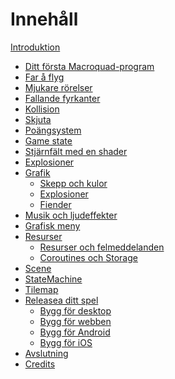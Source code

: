 # Innehåll

[Introduktion](README.md)

- [Ditt första Macroquad-program](./ch1-first-program.md)
- [Far å flyg](./ch2-move-a-circle.md)
- [Mjukare rörelser](./ch3-smooth-movement.md)
- [Fallande fyrkanter](./ch4-falling-squares.md)
- [Kollision](ch5-collision.md)
- [Skjuta](ch6-shooting.md)
- [Poängsystem](ch7-points-system.md)
- [Game state](ch8-game-state.md)
- [Stjärnfält med en shader](ch9-starfield-shader.md)
- [Explosioner](ch10-particle-explosions.md)
- [Grafik](ch11-graphics.md)
  - [Skepp och kulor](ch11-1-ship-and-bullets.md)
  - [Explosioner](ch11-2-explosions.md)
  - [Fiender](ch11-3-enemies.md)
- [Musik och ljudeffekter](ch12-audio.md)
- [Grafisk meny](ch13-menu-ui.md)
- [Resurser](ch14-resources.md)
  - [Resurser och felmeddelanden](ch14-1-resources-and-errors.md)
  - [Coroutines och Storage](ch14-2-coroutines-and-storage.md)
- [Scene]()
- [StateMachine]()
- [Tilemap]()
- [Releasea ditt spel](release-game.md)
  - [Bygg för desktop](release-desktop.md)
  - [Bygg för webben](release-web.md)
  - [Bygg för Android](release-android.md)
  - [Bygg för iOS](release-ios.md)
- [Avslutning](wrapup.md)
- [Credits](credits.md)
